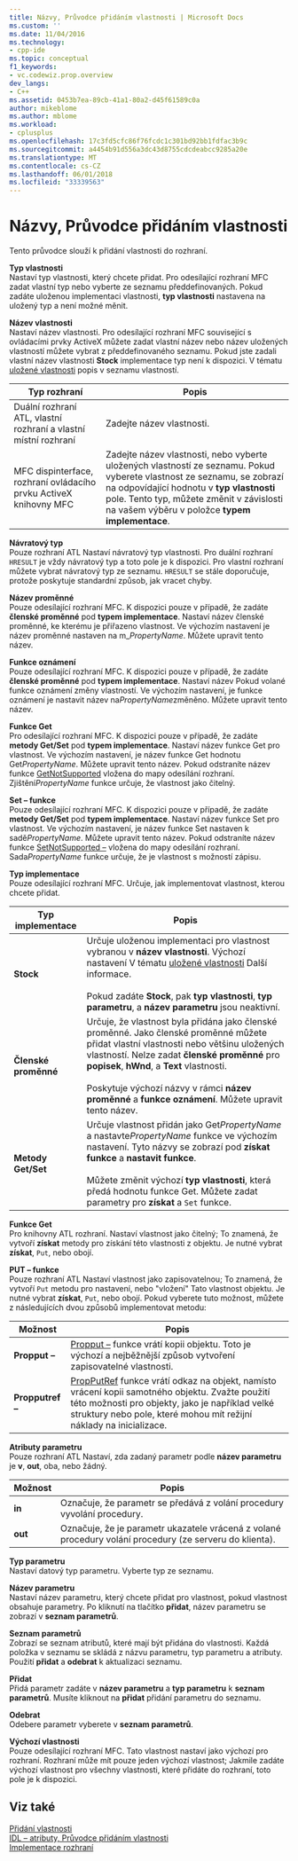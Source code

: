 ```yaml
---
title: Názvy, Průvodce přidáním vlastnosti | Microsoft Docs
ms.custom: ''
ms.date: 11/04/2016
ms.technology:
- cpp-ide
ms.topic: conceptual
f1_keywords:
- vc.codewiz.prop.overview
dev_langs:
- C++
ms.assetid: 0453b7ea-89cb-41a1-80a2-d45f61589c0a
author: mikeblome
ms.author: mblome
ms.workload:
- cplusplus
ms.openlocfilehash: 17c3fd5cfc86f76fcdc1c301bd92bb1fdfac3b9c
ms.sourcegitcommit: a4454b91d556a3dc43d8755cdcdeabcc9285a20e
ms.translationtype: MT
ms.contentlocale: cs-CZ
ms.lasthandoff: 06/01/2018
ms.locfileid: "33339563"
---
```

# <a name="names-add-property-wizard"></a>Názvy, Průvodce přidáním vlastnosti
Tento průvodce slouží k přidání vlastnosti do rozhraní.  
  
 **Typ vlastnosti**  
 Nastaví typ vlastnosti, který chcete přidat. Pro odesílající rozhraní MFC zadat vlastní typ nebo vyberte ze seznamu předdefinovaných. Pokud zadáte uloženou implementaci vlastnosti, **typ vlastnosti** nastavena na uložený typ a není možné měnit.  
  
 **Název vlastnosti**  
 Nastaví název vlastnosti. Pro odesílající rozhraní MFC související s ovládacími prvky ActiveX můžete zadat vlastní název nebo název uložených vlastností můžete vybrat z předdefinovaného seznamu. Pokud jste zadali vlastní název vlastnosti **Stock** implementace typ není k dispozici. V tématu [uložené vlastnosti](../ide/stock-properties.md) popis v seznamu vlastností.  
  
|Typ rozhraní|Popis|  
|--------------------|-----------------|  
|Duální rozhraní ATL, vlastní rozhraní a vlastní místní rozhraní|Zadejte název vlastnosti.|  
|MFC dispinterface, rozhraní ovládacího prvku ActiveX knihovny MFC|Zadejte název vlastnosti, nebo vyberte uložených vlastností ze seznamu. Pokud vyberete vlastnost ze seznamu, se zobrazí na odpovídající hodnotu v **typ vlastnosti** pole. Tento typ, můžete změnit v závislosti na vašem výběru v položce **typem implementace**.|  
  
 **Návratový typ**  
 Pouze rozhraní ATL Nastaví návratový typ vlastnosti. Pro duální rozhraní `HRESULT` je vždy návratový typ a toto pole je k dispozici. Pro vlastní rozhraní můžete vybrat návratový typ ze seznamu. `HRESULT` se stále doporučuje, protože poskytuje standardní způsob, jak vracet chyby.  
  
 **Název proměnné**  
 Pouze odesílající rozhraní MFC. K dispozici pouze v případě, že zadáte **členské proměnné** pod **typem implementace**. Nastaví název členské proměnné, ke kterému je přiřazeno vlastnost. Ve výchozím nastavení je název proměnné nastaven na m_*PropertyName*. Můžete upravit tento název.  
  
 **Funkce oznámení**  
 Pouze odesílající rozhraní MFC. K dispozici pouze v případě, že zadáte **členské proměnné** pod **typem implementace**. Nastaví název Pokud volané funkce oznámení změny vlastností. Ve výchozím nastavení, je funkce oznámení je nastavit název na*PropertyName*změněno. Můžete upravit tento název.  
  
 **Funkce Get**  
 Pro odesílající rozhraní MFC. K dispozici pouze v případě, že zadáte **metody Get/Set** pod **typem implementace**. Nastaví název funkce Get pro vlastnost. Ve výchozím nastavení, je název funkce Get hodnotu Get*PropertyName*. Můžete upravit tento název. Pokud odstraníte název funkce [GetNotSupported](../mfc/reference/colecontrol-class.md#getnotsupported) vložena do mapy odesílání rozhraní. Zjištění*PropertyName* funkce určuje, že vlastnost jako čitelný.  
  
 **Set – funkce**  
 Pouze odesílající rozhraní MFC. K dispozici pouze v případě, že zadáte **metody Get/Set** pod **typem implementace**. Nastaví název funkce Set pro vlastnost. Ve výchozím nastavení, je název funkce Set nastaven k sadě*PropertyName*. Můžete upravit tento název. Pokud odstraníte název funkce [SetNotSupported –](../mfc/reference/colecontrol-class.md#setnotsupported) vložena do mapy odesílání rozhraní. Sada*PropertyName* funkce určuje, že je vlastnost s možností zápisu.  
  
 **Typ implementace**  
 Pouze odesílající rozhraní MFC. Určuje, jak implementovat vlastnost, kterou chcete přidat.  
  
|Typ implementace|Popis|  
|-------------------------|-----------------|  
|**Stock**|Určuje uloženou implementaci pro vlastnost vybranou v **název vlastnosti**. Výchozí nastavení V tématu [uložené vlastnosti](../ide/stock-properties.md) Další informace.<br /><br /> Pokud zadáte **Stock**, pak **typ vlastnosti**, **typ parametru**, a **název parametru** jsou neaktivní.|  
|**Členské proměnné**|Určuje, že vlastnost byla přidána jako členské proměnné. Jako členské proměnné můžete přidat vlastní vlastnosti nebo většinu uložených vlastností. Nelze zadat **členské proměnné** pro **popisek**, **hWnd**, a **Text** vlastnosti.<br /><br /> Poskytuje výchozí názvy v rámci **název proměnné** a **funkce oznámení**. Můžete upravit tento název.|  
|**Metody Get/Set**|Určuje vlastnost přidán jako Get*PropertyName* a nastavte*PropertyName* funkce ve výchozím nastavení. Tyto názvy se zobrazí pod **získat funkce** a **nastavit funkce**.<br /><br /> Můžete změnit výchozí **typ vlastnosti**, která předá hodnotu funkce Get. Můžete zadat parametry pro **získat** a `Set` funkce.|  
  
 **Funkce Get**  
 Pro knihovny ATL rozhraní. Nastaví vlastnost jako čitelný; To znamená, že vytvoří **získat** metody pro získání této vlastnosti z objektu. Je nutné vybrat **získat**, `Put`, nebo obojí.  
  
 **PUT – funkce**  
 Pouze rozhraní ATL Nastaví vlastnost jako zapisovatelnou; To znamená, že vytvoří `Put` metodu pro nastavení, nebo "vložení" Tato vlastnost objektu. Je nutné vybrat **získat**, `Put`, nebo obojí. Pokud vyberete tuto možnost, můžete z následujících dvou způsobů implementovat metodu:  
  
|Možnost|Popis|  
|------------|-----------------|  
|**Propput –**|[Propput –](../windows/propput.md) funkce vrátí kopii objektu. Toto je výchozí a nejběžnější způsob vytvoření zapisovatelné vlastnosti.|  
|**Propputref –**|[PropPutRef](../windows/propputref.md) funkce vrátí odkaz na objekt, namísto vrácení kopii samotného objektu. Zvažte použití této možnosti pro objekty, jako je například velké struktury nebo pole, které mohou mít režijní náklady na inicializace.|  
  
 **Atributy parametru**  
 Pouze rozhraní ATL Nastaví, zda zadaný parametr podle **název parametru** je **v**, **out**, oba, nebo žádný.  
  
|Možnost|Popis|  
|------------|-----------------|  
|**in**|Označuje, že parametr se předává z volání procedury vyvolání procedury.|  
|**out**|Označuje, že je parametr ukazatele vrácená z volané procedury volání procedury (ze serveru do klienta).|  
  
 **Typ parametru**  
 Nastaví datový typ parametru. Vyberte typ ze seznamu.  
  
 **Název parametru**  
 Nastaví název parametru, který chcete přidat pro vlastnost, pokud vlastnost obsahuje parametry. Po kliknutí na tlačítko **přidat**, název parametru se zobrazí v **seznam parametrů**.  
  
 **Seznam parametrů**  
 Zobrazí se seznam atributů, které mají být přidána do vlastnosti. Každá položka v seznamu se skládá z názvu parametru, typ parametru a atributy. Použití **přidat** a **odebrat** k aktualizaci seznamu.  
  
 **Přidat**  
 Přidá parametr zadáte v **název parametru** a **typ parametru** k **seznam parametrů**. Musíte kliknout na **přidat** přidání parametru do seznamu.  
  
 **Odebrat**  
 Odebere parametr vyberete v **seznam parametrů**.  
  
 **Výchozí vlastnosti**  
 Pouze odesílající rozhraní MFC. Tato vlastnost nastaví jako výchozí pro rozhraní. Rozhraní může mít pouze jeden výchozí vlastnost; Jakmile zadáte výchozí vlastnost pro všechny vlastnosti, které přidáte do rozhraní, toto pole je k dispozici.  
  
## <a name="see-also"></a>Viz také  
 [Přidání vlastnosti](../ide/adding-a-property-visual-cpp.md)   
 [IDL – atributy, Průvodce přidáním vlastnosti](../ide/idl-attributes-add-property-wizard.md)   
 [Implementace rozhraní](../ide/implementing-an-interface-visual-cpp.md)